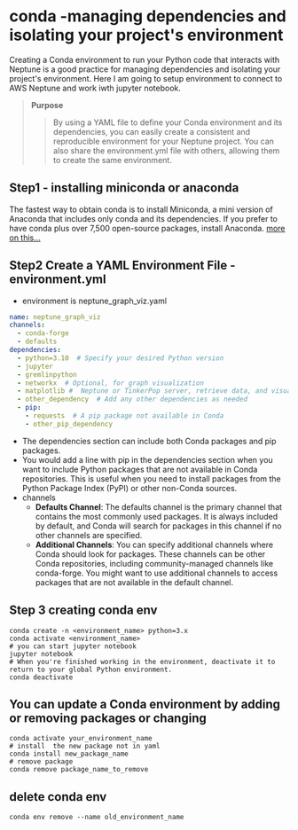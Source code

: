 # conda  -managing dependencies and isolating your project's environment
Creating a Conda environment to run your Python code that interacts with Neptune is a good practice for managing dependencies and isolating your project's environment. Here I am going to setup environment to connect to AWS Neptune and work iwth jupyter notebook. 

> **Purpose**
>> By using a YAML file to define your Conda environment and its dependencies, you can easily create a consistent and reproducible environment for your Neptune project.
>> You can also share the environment.yml file with others, allowing them to create the same environment.

## Step1 - installing miniconda or anaconda
The fastest way to obtain conda is to install Miniconda, a mini version of Anaconda that includes only conda and its dependencies. If you prefer to have conda plus over 7,500 open-source packages, install Anaconda.
[more on this...](https://docs.conda.io/projects/conda/en/latest/user-guide/install/index.html)


## Step2 Create a YAML Environment File - environment.yml
- environment is neptune_graph_viz.yaml
```yaml
name: neptune_graph_viz
channels:
  - conda-forge
  - defaults
dependencies:
  - python=3.10  # Specify your desired Python version
  - jupyter
  - gremlinpython
  - networkx  # Optional, for graph visualization
  - matplotlib #  Neptune or TinkerPop server, retrieve data, and visualize it using NetworkX and Matplotlib.
  - other_dependency  # Add any other dependencies as needed
  - pip:
    - requests  # A pip package not available in Conda
    - other_pip_dependency
```
- The dependencies section can include both Conda packages and pip packages.
- You would add a line with pip in the dependencies section when you want to include Python packages that are not available in Conda repositories. This is useful when you need to install packages from the Python Package Index (PyPI) or other non-Conda sources.
- channels
  - **Defaults Channel**: The defaults channel is the primary channel that contains the most commonly used packages. It is always included by default, and Conda will search for packages in this channel if no other channels are specified.
  - **Additional Channels**: You can specify additional channels where Conda should look for packages. These channels can be other Conda repositories, including community-managed channels like conda-forge. You might want to use additional channels to access packages that are not available in the default channel.

## Step 3 creating conda env
```shell
conda create -n <environment_name> python=3.x
conda activate <environment_name>
# you can start jupyter notebook
jupyter notebook
# When you're finished working in the environment, deactivate it to return to your global Python environment.
conda deactivate
```

## You can update a Conda environment by adding or removing packages or changing 

```shell
conda activate your_environment_name
# install  the new package not in yaml
conda install new_package_name
# remove package
conda remove package_name_to_remove
```

## delete conda env
```shell
conda env remove --name old_environment_name

```